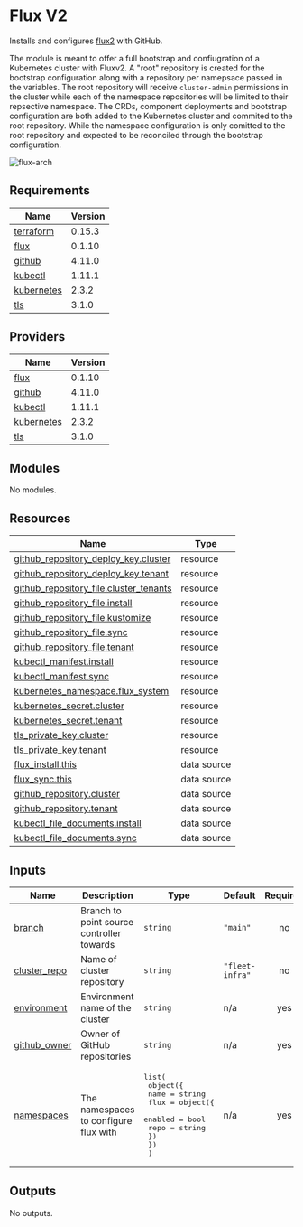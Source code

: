# Flux V2

Installs and configures [flux2](https://github.com/fluxcd/flux2) with GitHub.

The module is meant to offer a full bootstrap and confiugration of a Kubernetes cluster
with Fluxv2. A "root" repository is created for the bootstrap configuration along with a
repository per namepsace passed in the variables. The root repository will receive `cluster-admin`
permissions in the cluster while each of the namespace repositories will be limited to their
repsective namespace. The CRDs, component deployments and bootstrap configuration are both
added to the Kubernetes cluster and commited to the root repository. While the namespace
configuration is only comitted to the root repository and expected to be reconciled through
the bootstrap configuration.

![flux-arch](../../../assets/fluxcd-v2.jpg)

## Requirements

| Name | Version |
|------|---------|
| <a name="requirement_terraform"></a> [terraform](#requirement\_terraform) | 0.15.3 |
| <a name="requirement_flux"></a> [flux](#requirement\_flux) | 0.1.10 |
| <a name="requirement_github"></a> [github](#requirement\_github) | 4.11.0 |
| <a name="requirement_kubectl"></a> [kubectl](#requirement\_kubectl) | 1.11.1 |
| <a name="requirement_kubernetes"></a> [kubernetes](#requirement\_kubernetes) | 2.3.2 |
| <a name="requirement_tls"></a> [tls](#requirement\_tls) | 3.1.0 |

## Providers

| Name | Version |
|------|---------|
| <a name="provider_flux"></a> [flux](#provider\_flux) | 0.1.10 |
| <a name="provider_github"></a> [github](#provider\_github) | 4.11.0 |
| <a name="provider_kubectl"></a> [kubectl](#provider\_kubectl) | 1.11.1 |
| <a name="provider_kubernetes"></a> [kubernetes](#provider\_kubernetes) | 2.3.2 |
| <a name="provider_tls"></a> [tls](#provider\_tls) | 3.1.0 |

## Modules

No modules.

## Resources

| Name | Type |
|------|------|
| [github_repository_deploy_key.cluster](https://registry.terraform.io/providers/integrations/github/4.11.0/docs/resources/repository_deploy_key) | resource |
| [github_repository_deploy_key.tenant](https://registry.terraform.io/providers/integrations/github/4.11.0/docs/resources/repository_deploy_key) | resource |
| [github_repository_file.cluster_tenants](https://registry.terraform.io/providers/integrations/github/4.11.0/docs/resources/repository_file) | resource |
| [github_repository_file.install](https://registry.terraform.io/providers/integrations/github/4.11.0/docs/resources/repository_file) | resource |
| [github_repository_file.kustomize](https://registry.terraform.io/providers/integrations/github/4.11.0/docs/resources/repository_file) | resource |
| [github_repository_file.sync](https://registry.terraform.io/providers/integrations/github/4.11.0/docs/resources/repository_file) | resource |
| [github_repository_file.tenant](https://registry.terraform.io/providers/integrations/github/4.11.0/docs/resources/repository_file) | resource |
| [kubectl_manifest.install](https://registry.terraform.io/providers/gavinbunney/kubectl/1.11.1/docs/resources/manifest) | resource |
| [kubectl_manifest.sync](https://registry.terraform.io/providers/gavinbunney/kubectl/1.11.1/docs/resources/manifest) | resource |
| [kubernetes_namespace.flux_system](https://registry.terraform.io/providers/hashicorp/kubernetes/2.3.2/docs/resources/namespace) | resource |
| [kubernetes_secret.cluster](https://registry.terraform.io/providers/hashicorp/kubernetes/2.3.2/docs/resources/secret) | resource |
| [kubernetes_secret.tenant](https://registry.terraform.io/providers/hashicorp/kubernetes/2.3.2/docs/resources/secret) | resource |
| [tls_private_key.cluster](https://registry.terraform.io/providers/hashicorp/tls/3.1.0/docs/resources/private_key) | resource |
| [tls_private_key.tenant](https://registry.terraform.io/providers/hashicorp/tls/3.1.0/docs/resources/private_key) | resource |
| [flux_install.this](https://registry.terraform.io/providers/fluxcd/flux/0.1.10/docs/data-sources/install) | data source |
| [flux_sync.this](https://registry.terraform.io/providers/fluxcd/flux/0.1.10/docs/data-sources/sync) | data source |
| [github_repository.cluster](https://registry.terraform.io/providers/integrations/github/4.11.0/docs/data-sources/repository) | data source |
| [github_repository.tenant](https://registry.terraform.io/providers/integrations/github/4.11.0/docs/data-sources/repository) | data source |
| [kubectl_file_documents.install](https://registry.terraform.io/providers/gavinbunney/kubectl/1.11.1/docs/data-sources/file_documents) | data source |
| [kubectl_file_documents.sync](https://registry.terraform.io/providers/gavinbunney/kubectl/1.11.1/docs/data-sources/file_documents) | data source |

## Inputs

| Name | Description | Type | Default | Required |
|------|-------------|------|---------|:--------:|
| <a name="input_branch"></a> [branch](#input\_branch) | Branch to point source controller towards | `string` | `"main"` | no |
| <a name="input_cluster_repo"></a> [cluster\_repo](#input\_cluster\_repo) | Name of cluster repository | `string` | `"fleet-infra"` | no |
| <a name="input_environment"></a> [environment](#input\_environment) | Environment name of the cluster | `string` | n/a | yes |
| <a name="input_github_owner"></a> [github\_owner](#input\_github\_owner) | Owner of GitHub repositories | `string` | n/a | yes |
| <a name="input_namespaces"></a> [namespaces](#input\_namespaces) | The namespaces to configure flux with | <pre>list(<br>    object({<br>      name = string<br>      flux = object({<br>        enabled = bool<br>        repo    = string<br>      })<br>    })<br>  )</pre> | n/a | yes |

## Outputs

No outputs.

